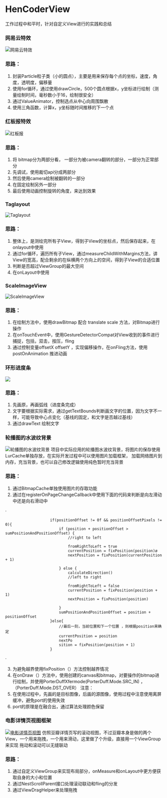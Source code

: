 # HenCoderView
工作过程中和平时，针对自定义View进行的实践和总结

### 网易云特效
![网易云特效](https://ftp.bmp.ovh/imgs/2020/11/794e1bec8869a26f.gif)

### 思路：
1. 封装Particle粒子类（小的圆点），主要是用来保存每个点的坐标，速度，角度，透明度，偏移量
2. 使用for循环，通过使用drawCircle，500个圆点根据x，y坐标进行绘制（测量绘制时间，毫秒数小于16，绘制很安全）
3. 通过ValueAnimator，控制选点从中心向周围飘散
4. 使用三角函数，计算x，y坐标随时间推移的下一个点


### 红板报特效
![红板报](https://ftp.bmp.ovh/imgs/2020/11/f81a25d05eea4d04.gif)
### 思路：
1. 将 bitmap分为两部分看， 一部分为被camera翻转的部分，一部分为正常部分
2. 先调试，使用裁切api分成两部分
3. 然后使用camera绘制被翻转的一部分
4. 在固定绘制另外一部分
5. 最后使用动画控制旋转的角度，来达到效果


### Taglayout
![Taglayout](https://ftp.bmp.ovh/imgs/2020/11/99b24a4f62fb1578.gif)
### 思路：
1. 整体上，是测绘完所有子View，得到子View的坐标点，然后保存起来，在onlayout中使用
2. 通过for循环，遍历所有子View，通过measureChildWithMargins方法，讲View的宽高，配合剩余的在纵横两个方向上的空间，得到子View的合适位置
3. 判断是否超过ViewGroup的最大空间
4. 在onLayout中使用


### ScaleImageView
![ScaleImageView](https://ftp.bmp.ovh/imgs/2020/11/e08163e6fa0f32ca.gif)
### 思路：
1. 在绘制方法中，使用drawBitmap 配合 translate  scale 方法，对Bitmap进行操作
2. 在onTouchEvent中，使用GestureDetectorCompat对View收到的事件进行捕捉，包括，双击，按压，fling
3. 通过控制变量offsetX offsetY ，实现偏移操作，在onFling方法，使用postOnAnimation 推进动画


### 环形进度条

![](https://ftp.bmp.ovh/imgs/2020/11/d518f5ad94529b68.gif)

### 思路：
1. 先画原，再画弧线（进度条完成）
2. 文字要根据实际需求，通过getTextBounds判断画文字的位置，因为文字不一样，可能导致中心点变化（基线的固定，和文字是否越过基线）
3. 通过drawText 绘制文字

### 轮播图的水波纹背景
![轮播图的水波纹背景](https://ftp.bmp.ovh/imgs/2020/11/3286b2d39b8cd13d.gif)
项目中实际应用的轮播图水波纹背景，将图片的保存使用LurCache单独存放，在实际开发过程中可以使用图片加载框架，
加载网络图片到内存，充当背景，也可以自己修改逻辑使用纯色暂时充当背景
### 思路：
1. 通过BitmapCache单独使用图片的存取功能
2. 通过在registerOnPageChangeCallback中使用下面的代码来判断是向左滑动中还是向右滑动中

·

                        if(positionOffset != 0f && positionOffsetPixels != 0){
                            if (position + positionOffset > sumPositionAndPositionOffset) {
                                //right to left
                            
                                fromRightToLeft = true
                                currentPosition = fixPosition(position)ø
                                nextPosition = fixPosition(currentPosition + 1)

                            } else {
                                calculateDirection()
                                //left to right
                              
                                fromRightToLeft = false
                                currentPosition = fixPosition(position + 1)
                                nextPosition = fixPosition(position)

                            }
                            sumPositionAndPositionOffset = position + positionOffset
                        }else{
                            //最后一刻，当前位置和下一个位置 ，则根据position来确定
                            currentPosition = position
                            nextPo
                            sition = fixPosition(position + 1)
                        }
·

3. 为避免越界使用fixPosition（）方法控制越界情况
4. 在onDraw（）方法中，使用创建的canvas和bitmap，对要操作的bitmap进行绘制，并使用PorterDuffXfermode(PorterDuff.Mode.SRC_IN) ， （PorterDuff.Mode.DST_OVER）
注意：
1. 在使用过程中，先画的是目标图像，后画的源图像，使用过程中注意使用离屏缓冲，避免port的使用失效
2. port的原理是在融合出，通过算法处理颜色保留

### 电影详情页视图框架
[![电影详情页视图](https://s1.ax1x.com/2022/04/16/LtkGhF.gif)](https://imgtu.com/i/LtkGhF)
仿照豆瓣详情页写的滚动视图，不过豆瓣本身是做的两个View，一个用来拖拽，一个用来滑动，这里做了个升级，直接用一个ViewGroup来实现
拖动和滚动可以无缝联动
### 思路：
1. 通过自定义ViewGroup来实现布局部分，onMeasure和onLayout中更方便获取自身的大小和位置
2. 通过NestScrollParent接口处理滚动联动和fling的分发
3. 通过ViewDragHelper来处理拖拽






